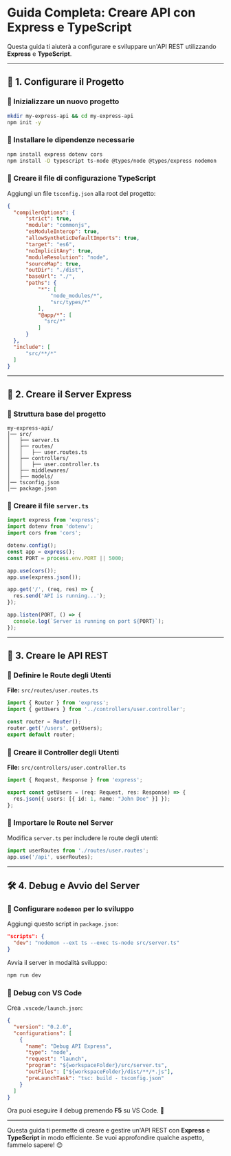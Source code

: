 # Guida Completa: Creare API con Express e TypeScript

Questa guida ti aiuterà a configurare e sviluppare un'API REST utilizzando **Express** e **TypeScript**.

---

## 📌 1. Configurare il Progetto

### 🔹 Inizializzare un nuovo progetto
```sh
mkdir my-express-api && cd my-express-api
npm init -y
```

### 🔹 Installare le dipendenze necessarie
```sh
npm install express dotenv cors
npm install -D typescript ts-node @types/node @types/express nodemon
```

### 🔹 Creare il file di configurazione TypeScript
Aggiungi un file `tsconfig.json` alla root del progetto:
```json
{
  "compilerOptions": {
      "strict": true,
      "module": "commonjs",
      "esModuleInterop": true,
      "allowSyntheticDefaultImports": true,
      "target": "es6",
      "noImplicitAny": true,
      "moduleResolution": "node",
      "sourceMap": true,
      "outDir": "./dist",
      "baseUrl": "./",
      "paths": {
          "*": [
              "node_modules/*",
              "src/types/*"
          ],
          "@app/*": [
            "src/*"
          ]
      }
  },
  "include": [
      "src/**/*"
  ]
}
```

---

## 🚀 2. Creare il Server Express

### 🔹 Struttura base del progetto
```
my-express-api/
│── src/
│   ├── server.ts
│   ├── routes/
│   │   ├── user.routes.ts
│   ├── controllers/
│   │   ├── user.controller.ts
│   ├── middlewares/
│   ├── models/
│── tsconfig.json
│── package.json
```

### 🔹 Creare il file `server.ts`
```ts
import express from 'express';
import dotenv from 'dotenv';
import cors from 'cors';

dotenv.config();
const app = express();
const PORT = process.env.PORT || 5000;

app.use(cors());
app.use(express.json());

app.get('/', (req, res) => {
  res.send('API is running...');
});

app.listen(PORT, () => {
  console.log(`Server is running on port ${PORT}`);
});
```

---

## 🔗 3. Creare le API REST

### 🔹 Definire le Route degli Utenti
**File:** `src/routes/user.routes.ts`
```ts
import { Router } from 'express';
import { getUsers } from '../controllers/user.controller';

const router = Router();
router.get('/users', getUsers);
export default router;
```

### 🔹 Creare il Controller degli Utenti
**File:** `src/controllers/user.controller.ts`
```ts
import { Request, Response } from 'express';

export const getUsers = (req: Request, res: Response) => {
  res.json({ users: [{ id: 1, name: "John Doe" }] });
};
```

### 🔹 Importare le Route nel Server
Modifica `server.ts` per includere le route degli utenti:
```ts
import userRoutes from './routes/user.routes';
app.use('/api', userRoutes);
```

---

## 🛠 4. Debug e Avvio del Server

### 🔹 Configurare `nodemon` per lo sviluppo
Aggiungi questo script in `package.json`:
```json
"scripts": {
  "dev": "nodemon --ext ts --exec ts-node src/server.ts"
}
```
Avvia il server in modalità sviluppo:
```sh
npm run dev
```

### 🔹 Debug con VS Code
Crea `.vscode/launch.json`:
```json
{
  "version": "0.2.0",
  "configurations": [
    {
      "name": "Debug API Express",
      "type": "node",
      "request": "launch",
      "program": "${workspaceFolder}/src/server.ts",
      "outFiles": ["${workspaceFolder}/dist/**/*.js"],
      "preLaunchTask": "tsc: build - tsconfig.json"
    }
  ]
}
```

Ora puoi eseguire il debug premendo **F5** su VS Code. 🚀

---

Questa guida ti permette di creare e gestire un'API REST con **Express** e **TypeScript** in modo efficiente. Se vuoi approfondire qualche aspetto, fammelo sapere! 😊

